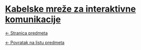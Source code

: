 # [Kabelske mreže za interaktivne komunikacije](https://www.github.com/studosi-fer/KMZIK)
[<- Stranica predmeta](https://www.fer.unizg.hr/predmet/kmzik)

[<- Povratak na listu predmeta](https://www.github.com/studosi/FER)
